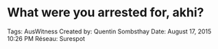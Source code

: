 # What were you arrested for, akhi?

Tags: AusWitness
Created by: Quentin Sombsthay
Date: August 17, 2015 10:26 PM
Réseau: Surespot